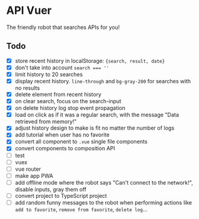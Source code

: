 # API Vuer

The friendly robot that searches APIs for you!

## Todo

- [x] store recent history in localStorage: `{search, result, date}`
- [x] don't take into account `search === ''`
- [x] limit history to 20 searches
- [x] display recent history. `line-through` and `bg-gray-200` for searches with no results
- [x] delete element from recent history
- [x] on clear search, focus on the search-input
- [x] on delete history log stop event propagation
- [x] load on click as if it was a regular search, with the message "Data retrieved from memory!"
- [x] adjust history design to make is fit no matter the number of logs
- [x] add tutorial when user has no favorite
- [x] convert all component to `.vue` single file components
- [x] convert components to composition API
- [ ] test
- [ ] vuex
- [ ] vue router
- [ ] make app PWA
- [ ] add offline mode where the robot says "Can't connect to the network!", disable inputs, gray them off
- [ ] convert project to TypeScript project
- [ ] add random funny messages to the robot when performing actions like `add to favorite`, `remove from favorite`, `delete log`...
